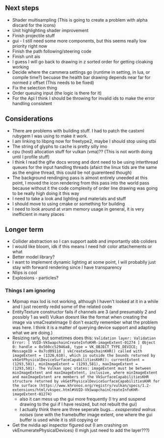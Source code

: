 ## Next steps
 * Shader multisampling (This is going to create a problem with alpha discard for the icons)
 * Unit highlighting shader improvement
 * Finish projectile stuff
 * gui - I still need some more components, but this seems really low priority right now
 * Finish the path following/steering code
 * Finish unit ais
 * I guess I will go back to drawing in z sorted order for getting cloaking working
 * Decide where the cammera settings go (runtime in setting, in lua, or compile time?) becuase the health bar drawing depends near far for normed z offset (This needs to be fixed)
 * Fix the selection thing
 * Order queuing input (the logic is there for it)
 * For the Api I think I should be throwing for invalid ids to make the error handling consistent

## Considerations
 * There are problems with building stuff. I had to patch the castxml rubygem I was using to make it work.
 * I am linking to libpng now for freetype2, maybe I should stop using stbi
 * The string of glyphs to cache is pretty silly imo
 * cpu (host) allocation stuff for vulkan (vma)?? (This is not worth doing until I profile stuff)
 * I think I read the glfw docs wrong and dont need to be using interthread queues for the input handling threads (afaict the linux tids are the same as the engine thread, this could be not guarenteed though)
 * The background rendinging pass is almost entirely uneeded at this point, I moved the icon rendering from this pass into the world pass because without it the code complexity of order line drawing was going to be really high doing it this way
 * I need to take a look and lighting and materials and stuff
 * I should move to using cmake or something for building
 * I need to look around at vram memory usage in general, it is very inefficient in many places

## Longer term
 * Collider abstraction so I can support aabb and importantly obb coliders
 * I would like bloom, idk if this means I need hdr color attachements or what
 * Better model library?
 * I want to implement dynamic lighting at some point, I will probablly just stay with forward rendering since I have transparency
 * Nlips is cool
 * Explosions - particles?

### Things I am ignoring
 * Mipmap max lod is not working, although I haven't looked at it in a while and I just recently redid some of the related code
 * EntityTexture constructor fails if channels are 3 (and presumably 2 and possibly 1 as well) Vulkan doesnt like the format when creating the image via vmaCreateImage (I don't exactly remember what the problem was here. I think it is a matter of querying device support and adapting what we are doing.)
 * Resizing rarly, but sometimes does this:
    `Validation layer: Validation Error: [ VUID-VkSwapchainCreateInfoKHR-imageExtent-01274 ] Object 0: handle = 0x560cc52946a8, type = VK_OBJECT_TYPE_DEVICE;
    | MessageID = 0x7cd0911d | vkCreateSwapchainKHR() called with imageExtent = (1326,610), which is outside the bounds returned by
    vkGetPhysicalDeviceSurfaceCapabilitiesKHR(): currentExtent = (1293,581), minImageExtent = (1293,581), maxImageExtent = (1293,581). The Vulkan spec
    states: imageExtent must be between minImageExtent and maxImageExtent, inclusive, where minImageExtent and maxImageExtent are members of the
    VkSurfaceCapabilitiesKHR structure returned by vkGetPhysicalDeviceSurfaceCapabilitiesKHR for the surface
    (https://www.khronos.org/registry/vulkan/specs/1.2-extensions/html/vkspec.html#VUID-VkSwapchainCreateInfoKHR-imageExtent-01274)`
    - also it can mess up the gui more frequently (I try and suspend drawing to the gui if I have resized, but not rebuilt the gui)
    - I actually think there are three seperate bugs... *exasperated walrus noises* (one with the framebuffer image extent, one where the gui buffer is used while it is still copying or 
 * Get the nvidia api inspector figured out (I am crashing on vkEnumeratePhysicalDevices) (I migh just need to add the layer???)